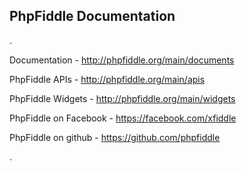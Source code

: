 PhpFiddle Documentation
-------


.

Documentation - http://phpfiddle.org/main/documents

PhpFiddle APIs - http://phpfiddle.org/main/apis

PhpFiddle Widgets - http://phpfiddle.org/main/widgets

PhpFiddle on Facebook - https://facebook.com/xfiddle

PhpFiddle on github - https://github.com/phpfiddle

.

